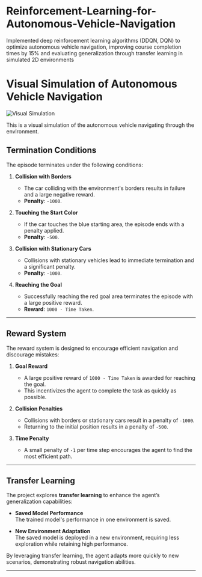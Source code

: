 # Reinforcement-Learning-for-Autonomous-Vehicle-Navigation
Implemented deep reinforcement learning algorithms (DDQN, DQN) to optimize autonomous vehicle navigation, improving course completion times by 15% and evaluating generalization through transfer learning in simulated 2D environments

# Visual Simulation of Autonomous Vehicle Navigation

![Visual Simulation](https://media.giphy.com/media/6yGw51hg6gRflukHz8/giphy.gif)

This is a visual simulation of the autonomous vehicle navigating through the environment.


## Termination Conditions

The episode terminates under the following conditions:

1. **Collision with Borders**  
   - The car colliding with the environment's borders results in failure and a large negative reward.  
   - **Penalty**: `-1000`.

2. **Touching the Start Color**  
   - If the car touches the blue starting area, the episode ends with a penalty applied.  
   - **Penalty**: `-500`.

3. **Collision with Stationary Cars**  
   - Collisions with stationary vehicles lead to immediate termination and a significant penalty.  
   - **Penalty**: `-1000`.

4. **Reaching the Goal**  
   - Successfully reaching the red goal area terminates the episode with a large positive reward.  
   - **Reward**: `1000 - Time Taken`.

---

## Reward System

The reward system is designed to encourage efficient navigation and discourage mistakes:

1. **Goal Reward**  
   - A large positive reward of `1000 - Time Taken` is awarded for reaching the goal.  
   - This incentivizes the agent to complete the task as quickly as possible.

2. **Collision Penalties**  
   - Collisions with borders or stationary cars result in a penalty of `-1000`.  
   - Returning to the initial position results in a penalty of `-500`.

3. **Time Penalty**  
   - A small penalty of `-1` per time step encourages the agent to find the most efficient path.

---

## Transfer Learning

The project explores **transfer learning** to enhance the agent’s generalization capabilities:

- **Saved Model Performance**  
   The trained model's performance in one environment is saved.

- **New Environment Adaptation**  
   The saved model is deployed in a new environment, requiring less exploration while retaining high performance.

By leveraging transfer learning, the agent adapts more quickly to new scenarios, demonstrating robust navigation abilities.

---
